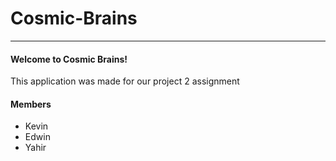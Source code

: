 # Cosmic-Brains
---

#### **Welcome to Cosmic Brains!**
This application was made for our project 2 assignment

#### **Members**
- Kevin
- Edwin
- Yahir
